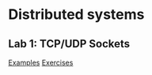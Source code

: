 # Distributed systems

## Lab 1: TCP/UDP Sockets

[Examples](./lab1/examples)
[Exercises](./lab1/exercises)
